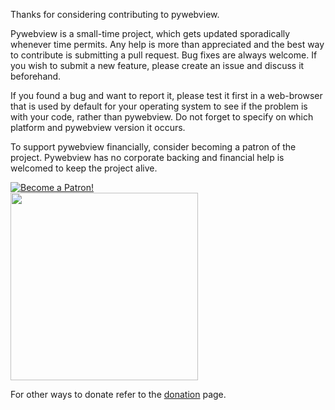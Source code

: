 Thanks for considering contributing to pywebview.

Pywebview is a small-time project, which gets updated sporadically whenever time permits. Any help is more than appreciated and the best way to contribute is submitting a pull request. Bug fixes are always welcome. If you wish to submit a new feature, please create an issue and discuss it beforehand.

If you found a bug and want to report it, please test it first in a web-browser that is used by default for your operating system to see if the problem is with your code, rather than pywebview. Do not forget to specify on which platform and pywebview version it occurs.

To support pywebview financially, consider becoming a patron of the project. Pywebview has no corporate backing and financial help is welcomed to keep the project alive.

<div class="center spc-l spc-vertical">
	<a href="https://www.patreon.com/bePatron?u=13226105" data-patreon-widget-type="become-patron-button">
		<img src='https://c5.patreon.com/external/logo/become_a_patron_button.png' alt='Become a Patron!'/>
	</a>
</div>

<div class="center spc-l spc-vertical">
	<a href="https://opencollective.com/pywebview/donate" target="_blank">
		<img src="https://opencollective.com/pywebview/donate/button@2x.png?color=blue" width=300 />
	</a>
</div>



For other ways to donate refer to the [donation](/contributing/donating.html) page.
